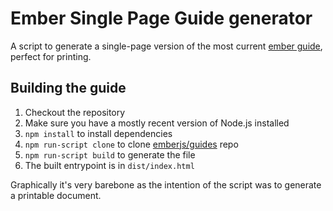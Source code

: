 # Ember Single Page Guide generator
A script to generate a single-page version of the most current [ember guide](https://guides.emberjs.com), perfect for printing.

## Building the guide

 1. Checkout the repository
 2. Make sure you have a mostly recent version of Node.js installed
 3. `npm install` to install dependencies
 4. `npm run-script clone` to clone [emberjs/guides](https://github.com/emberjs/guides) repo
 4. `npm run-script build` to generate the file 
 5. The built entrypoint is in `dist/index.html`
 
Graphically it's very barebone as the intention of the script was to generate a printable document.
